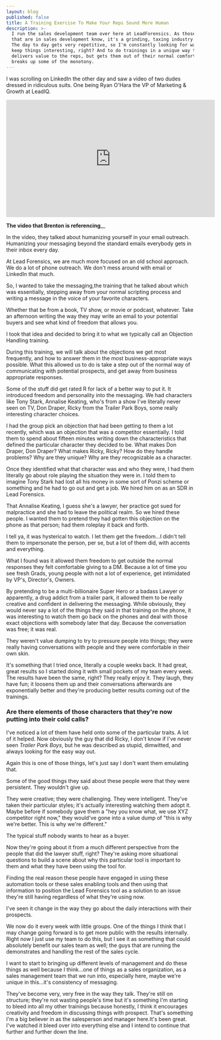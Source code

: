 ```yaml
---
layout: blog
published: false
title: A Training Exercise To Make Your Reps Sound More Human
description: >-
  I run the sales development team over here at LeadForensics. As those of you
  that are in sales development know, it's a grinding, taxing industry to be in.
  The day to day gets very repetitive, so I'm constantly looking for ways to
  keep things interesting, right? And to do trainings in a unique way that still
  delivers value to the reps, but gets them out of their normal comfort zone and
  breaks up some of the monotony.
---
```

I was scrolling on LinkedIn the other day and saw a video of two dudes dressed in ridiculous suits. One being Ryan O'Hara the VP of Marketing & Growth at LeadIQ. 

<iframe width="560" height="315" src="https://www.youtube.com/embed/mRyMzzNKBSY" frameborder="0" allow="accelerometer; autoplay; encrypted-media; gyroscope; picture-in-picture" allowfullscreen></iframe>

__The video that Brenton is referencing____

In the video, they talked about humanizing yourself in your email outreach. Humanizing your messaging beyond the standard emails everybody gets in their inbox every day.

At Lead Forensics, we are much more focused on an old school approach. We do a lot of phone outreach. We don't mess around with email or LinkedIn that much. 

So, I wanted to take the messaging,the training that he talked about which was essentially, stepping away from your normal scripting process and writing a message in the voice of your favorite characters. 

Whether that be from a book, TV show, or movie or podcast, whatever. Take an afternoon writing the way they may write an email to your potential buyers and see what kind of freedom that allows you. 


I took that idea and decided to bring it to what we typically call an Objection Handling training.


During this training, we will talk about the objections we get most frequently, and  how to answer them in the most business-appropriate ways possible. What this allowed us to do is take a step out of the normal way of communicating with potential prospects, and get away from business appropriate responses.

Some of the stuff did get rated R for lack of a better way to put it. It introduced freedom and personality into the messaging. We had characters like Tony Stark, Annalise Keating, who's from a show I've literally never seen on TV, Don Draper, Ricky from the Trailer Park Boys, some really interesting character choices.


I had the group pick an objection that had been getting to them a lot recently, which was an objection that was a competitor essentially.  I told them to spend about fifteen minutes writing down the characteristics that defined the particular character they decided to be. What makes Don Draper, Don Draper? What makes Ricky, Ricky? How do they handle problems? Why are they unique? Why are they recognizable as a character.


Once they identified what that character was and who they were, I had them literally go about role playing the situation they were in. I told them to imagine Tony Stark had lost all his money in some sort of Ponzi scheme or something and he had to go out and get a job. We hired him on as an SDR in Lead Forensics. 

That Annalise Keating, I guess she's a lawyer, her practice got sued for malpractice and she had to leave the political realm. So we hired these people. I wanted them to pretend they had gotten this objection on the phone as that person; had them roleplay it back and forth. 

I tell ya, it was hysterical to watch.  I let them get the freedom...I didn't tell them to impersonate the person, per se, but a lot of them did, with accents and everything.

What I found was it allowed them freedom to get outside the normal responses they felt comfortable giving to a DM. Because a lot of time you see fresh Grads, young people with not a lot of experience, get intimidated by VP's, Director's, Owners. 

By pretending to be a multi-billionaire Super Hero or a badass Lawyer or apparently, a drug addict from a trailer park, it allowed them to be really creative and confident in delivering the messaging. While obviously, they would never say a lot of the things they said in that training on the phone, it was interesting to watch them go back on the phones and deal with those exact objections with somebody later that day. Because the conversation was free; it was real. 

They weren't value dumping to try to pressure people into things; they were really having conversations with people and they were comfortable in their own skin.

It's something that I tried once, literally a couple weeks back. It had great, great results so I started doing it with small pockets of my team every week. The results have been the same, right? They really enjoy it. They laugh, they have fun; it loosens them up and their conversations afterwards are exponentially better and they're producing better results coming out of the trainings.

### Are there elements of those characters that they're now putting into their cold calls?


I've noticed a lot of them have held onto some of the particular traits. A lot of it helped. Now obviously the guy that did Ricky, I don't know if I've never seen _Trailer Park Boys_,  but he was described as stupid, dimwitted, and always looking for the easy way out. 

Again this is one of those things, let's just say I don't want them emulating that.

Some of the good things they said about these people were that they were persistent. They wouldn't give up. 

They were creative; they were challenging. They were intelligent. They've taken their particular styles; it's actually interesting watching them adopt it. Maybe before if somebody gave them a "hey you know what, we use XYZ competitor right now," they would've gone into a value dump of "this is why we're better. This is why we're different." 

The typical stuff nobody wants to hear as a buyer.


Now they're going about it from a much different perspective from the people that did the lawyer stuff, right? They're asking more situational questions to build a scene about why this particular tool is important to them and what they have been using the tool for. 

Finding the real reason these people have engaged in using these automation tools or these sales enabling tools and then using that information to position the Lead Forensics tool as a solution to an issue they're still having regardless of what they're using now.

I've seen it change in the way they go about the daily interactions with their prospects. 

We now do it every week with little groups. One of the things I think that I may change going forward is to get more public with the results internally. Right now I just use my team to do this, but I see it as something that could absolutely benefit our sales team as well; the guys that are running the demonstrates and handling the rest of the sales cycle. 

I want to start to bringing up different levels of management and do these things as well because I think...one of things as a sales organization, as a sales management team that we run into, especially here, maybe we're unique in this...it's consistency of messaging. 

They've become very, very free in the way they talk. They're still on structure; they're not wasting people's time but it's something I'm starting to bleed into all my other trainings because honestly, I think it encourages creativity and freedom in discussing things with prospect. That's something I'm a big believer in as the salesperson and manager here.It's been great. I've watched it bleed over into everything else and I intend to continue that further and further down the line.





